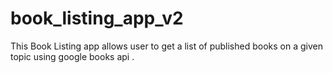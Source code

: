 # book_listing_app_v2
This Book Listing app allows user to get a list of published books on a given topic using google books api .
